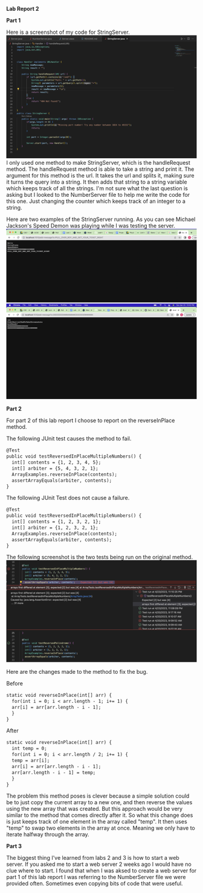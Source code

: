 **Lab Report 2**

**Part 1**

Here is a screenshot of my code for StringServer.
![Image](StringServerCode.png)
I only used one method to make StringServer, which is the handleRequest method. The handleRequest method is able to take a string and print it. The argument for this method is the url. It takes the url and splits it, making sure it turns the query into a string. It then adds that string to a string variable which keeps track of all the strings. I'm not sure what the last question is asking but I looked to the NumberServer file to help me write the code for this one. Just changing the counter which keeps track of an integer to a string.

Here are two examples of the StringServer running. As you can see Michael Jackson's Speed Demon was playing while I was testing the server.
![Image](StringServer.png)
![Image](StringServer2.png)

**Part 2**

For part 2 of this lab report I choose to report on the reverseInPlace method.

The following JUnit test causes the method to fail.

    @Test
    public void testReversedInPlaceMultipleNumbers() {
      int[] contents = {1, 2, 3, 4, 5};
      int[] arbiter = {5, 4, 3, 2, 1};
      ArrayExamples.reverseInPlace(contents);
      assertArrayEquals(arbiter, contents);
    }

The following JUnit Test does not cause a failure.

    @Test
    public void testReversedInPlaceMultipleNumbers() {
      int[] contents = {1, 2, 3, 2, 1};
      int[] arbiter = {1, 2, 3, 2, 1};
      ArrayExamples.reverseInPlace(contents);
      assertArrayEquals(arbiter, contents);
    }
    
The following screenshot is the two tests being run on the original method.
![Image](ReverseTest.png)

Here are the changes made to the method to fix the bug.

Before

    static void reverseInPlace(int[] arr) {
      for(int i = 0; i < arr.length - 1; i+= 1) {
      arr[i] = arr[arr.length - i - 1];
      }
    }

After

    static void reverseInPlace(int[] arr) {
      int temp = 0;
      for(int i = 0; i < arr.length / 2; i+= 1) {
      temp = arr[i];
      arr[i] = arr[arr.length - i - 1];
      arr[arr.length - i - 1] = temp;
      }
    }
    
The problem this method poses is clever because a simple solution could be to just copy the current array to a new one, and then reverse the values using the new array that was created. But this approach would be very similar to the method that comes directly after it. So what this change does is just keeps track of one element in the array called "temp". It then uses "temp" to swap two elements in the array at once. Meaning we only have to iterate halfway through the array.

**Part 3**

The biggest thing I've learned from labs 2 and 3 is how to start a web server. If you asked me to start a web server 2 weeks ago I would have no clue where to start. I found that when I was aksed to create a web server for part 1 of this lab report I was referring to the NumberServer file we were provided often. Sometimes even copying bits of code that were useful.
